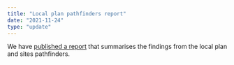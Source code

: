 ```yaml
---
title: "Local plan pathfinders report"
date: "2021-11-24"
type: "update"
---
```


We have [published a report](local-plan-pathfinder-report) that summarises the findings from the local plan and sites pathfinders.
